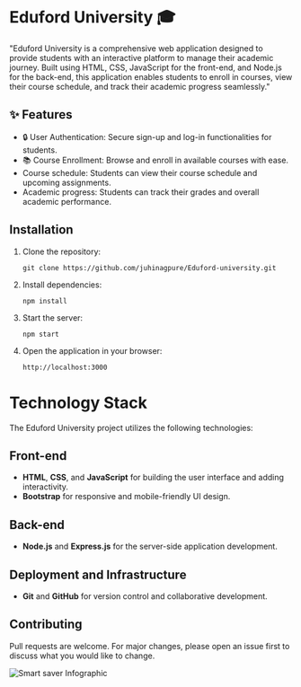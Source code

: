 # Eduford University 🎓

"Eduford University is a comprehensive web application designed to provide students with an interactive platform to manage their academic journey. Built using HTML, CSS, JavaScript for the front-end, and Node.js for the back-end, this application enables students to enroll in courses, view their course schedule, and track their academic progress seamlessly."


## ✨ Features

- 🔒 User Authentication: Secure sign-up and log-in functionalities for students.
- 📚 Course Enrollment: Browse and enroll in available courses with ease.
- Course schedule:  Students can view their course schedule and upcoming assignments.
- Academic progress:  Students can track their grades and overall academic performance.

## Installation
1. Clone the repository:
   ```
   git clone https://github.com/juhinagpure/Eduford-university.git
   ```
2. Install dependencies:
   ```
   npm install
   ```
3. Start the server:
   ```
   npm start
   ```
4. Open the application in your browser:
   ```
   http://localhost:3000
   ```

# Technology Stack

The Eduford University project utilizes the following technologies:

## Front-end
- **HTML**, **CSS**, and **JavaScript** for building the user interface and adding interactivity.
- **Bootstrap** for responsive and mobile-friendly UI design.

## Back-end
- **Node.js** and **Express.js** for the server-side application development.


## Deployment and Infrastructure
- **Git** and **GitHub** for version control and collaborative development.


## Contributing
Pull requests are welcome. For major changes, please open an issue first to discuss what you would like to change.

![Smart saver Infographic](https://camo.githubusercontent.com/dd5e3080a7adc2ead8f86cbbd6577cee0a38439c0ebf195021ce41587b0a405f/68747470733a2f2f6d69726f2e6d656469756d2e636f6d2f6d61782f313430302f312a633459675258595161794f5657785633376f757272772e706e67)
